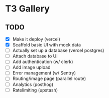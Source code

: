 # T3 Gallery

## TODO

 - [x] Make it deploy (vercel)
 - [x] Scaffold basic UI with mock data
 - [ ] Actually set up a database (vercel postgres)
 - [ ] Attach database to UI
 - [ ] Add authentication (w/ clerk)
 - [ ] Add image upload
 - [ ] Error management (w/ Sentry)
 - [ ] Routing/image page (parallel route)
 - [ ] Analytics (posthog)
 - [ ] Ratelimiting (upstash)